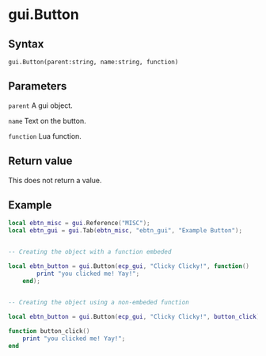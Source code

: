 # gui.Button

## Syntax
```
gui.Button(parent:string, name:string, function)
```

## Parameters
```parent``` A gui object.

```name``` Text on the button.

```function``` Lua function.

## Return value
This does not return a value.

## Example
```lua
local ebtn_misc = gui.Reference("MISC");
local ebtn_gui = gui.Tab(ebtn_misc, "ebtn_gui", "Example Button");


-- Creating the object with a function embeded

local ebtn_button = gui.Button(ecp_gui, "Clicky Clicky!", function() 
        print "you clicked me! Yay!"; 
    end);


-- Creating the object using a non-embeded function

local ebtn_button = gui.Button(ecp_gui, "Clicky Clicky!", button_click);
    
function button_click()
    print "you clicked me! Yay!"; 
end
```